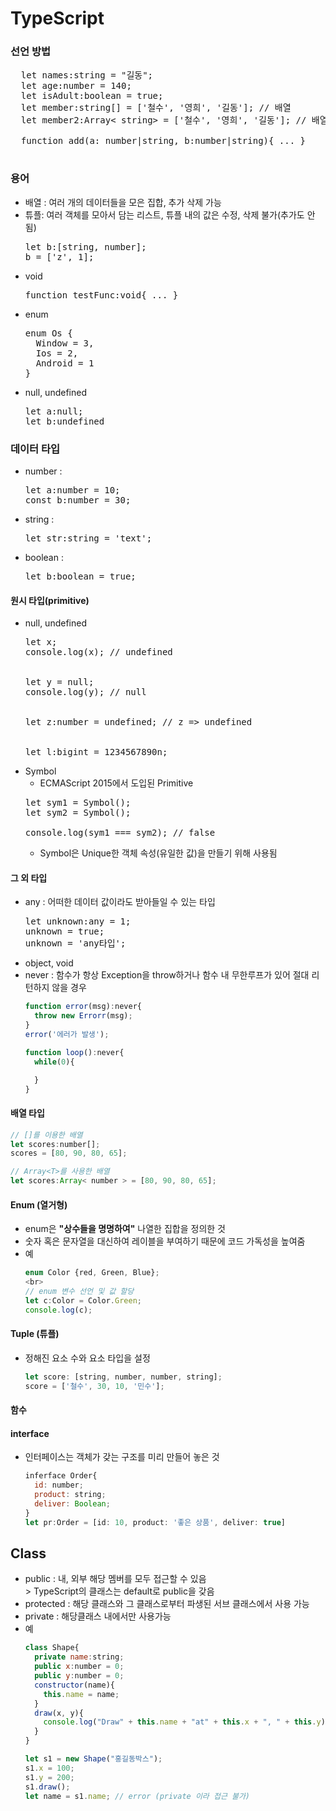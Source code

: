 # TypeScript
### 선언 방법
  <pre>
  let names:string = "길동";
  let age:number = 140;
  let isAdult:boolean = true;
  let member:string[] = ['철수', '영희', '길동']; // 배열
  let member2:Array< string> = ['철수', '영희', '길동']; // 배열<br>
  function add(a: number|string, b:number|string){ ... }
  </pre>

### 용어
* 배열 : 여러 개의 데이터들을 모은 집합, 추가 삭제 가능
* 튜플: 여러 객체를 모아서 담는 리스트, 튜플 내의 값은 수정, 삭제 불가(추가도 안됨)
  <pre>
  let b:[string, number];
  b = ['z', 1];
  </pre>
* void
  <pre>function testFunc:void{ ... }</pre>
* enum
  <pre>
  enum Os {
    Window = 3,
    Ios = 2,
    Android = 1
  }
  </pre>
* null, undefined
  <pre>
  let a:null;
  let b:undefined
  </pre>

### 데이터 타입
* number : <pre>let a:number = 10;<br>const b:number = 30;</pre>
* string : <pre>let str:string = 'text';</pre>
* boolean : <pre>let b:boolean = true;</pre>
#### 원시 타입(primitive)
* null, undefined
  <pre>
  let x;<br>console.log(x); // undefined
  <br>
  let y = null;<br>console.log(y); // null
  <br>
  let z:number = undefined; // z => undefined
  <br>
  let l:bigint = 1234567890n;
  </pre>
* Symbol
  * ECMAScript 2015에서 도입된 Primitive
  <pre>
  let sym1 = Symbol();
  let sym2 = Symbol();

  console.log(sym1 === sym2); // false
  </pre>
  * Symbol은 Unique한 객체 속성(유일한 값)을 만들기 위해 사용됨

#### 그 외 타입
* any : 어떠한 데이터 값이라도 받아들일 수 있는 타입
  <pre>
  let unknown:any = 1;
  unknown = true;
  unknown = 'any타입';
  </pre>
* object, void
* never : 함수가 항상 Exception을 throw하거나 함수 내 무한루프가 있어 절대 리턴하지 않을 경우
  ```javascript
  function error(msg):never{
    throw new Errorr(msg);
  }
  error('에러가 발생');

  function loop():never{
    while(0){

    }
  }
  ```

#### 배열 타입
  ```javascript
  // []를 이용한 배열
  let scores:number[];
  scores = [80, 90, 80, 65];

  // Array<T>를 사용한 배열
  let scores:Array< number > = [80, 90, 80, 65];
  ```
#### Enum (열거형)
* enum은 <strong>"상수들을 명명하여"</strong> 나열한 집합을 정의한 것
* 숫자 혹은 문자열을 대신하여 레이블을 부여하기 때문에 코드 가독성을 높여줌
* 예
  ```javascript
  enum Color {red, Green, Blue};
  <br>
  // enum 변수 선언 및 값 할당
  let c:Color = Color.Green;
  console.log(c);
  ```
#### Tuple (튜플)
* 정해진 요소 수와 요소 타입을 설정
  ```javascript
  let score: [string, number, number, string];
  score = ['철수', 30, 10, '민수'];
  ```

#### 함수

#### interface
* 인터페이스는 객체가 갖는 구조를 미리 만들어 놓은 것
  ```javascript
  inferface Order{
    id: number;
    product: string;
    deliver: Boolean;
  }
  let pr:Order = [id: 10, product: '좋은 상품', deliver: true]
  ```

## Class
* public : 내, 외부 해당 멤버를 모두 접근할 수 있음
  <br>> TypeScript의 클래스는 default로 public을 갖음
* protected : 해당 클래스와 그 클래스로부터 파생된 서브 클래스에서 사용 가능
* private : 해당클래스 내에서만 사용가능
* 예
  ```javascript
  class Shape{
    private name:string;
    public x:number = 0;
    public y:number = 0;
    constructor(name){
      this.name = name;
    }
    draw(x, y){
      console.log("Draw" + this.name + "at" + this.x + ", " + this.y);
    }
  }

  let s1 = new Shape("홍길동박스");
  s1.x = 100;
  s1.y = 200;
  s1.draw();
  let name = s1.name; // error (private 이라 접근 불가)
  ```